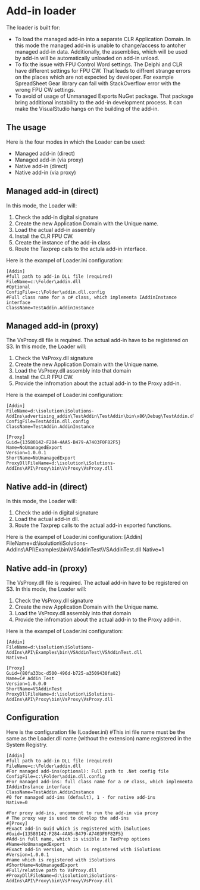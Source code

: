# Add-in loader

The loader is built for:
 - To load the managed add-in into a separate CLR Application Domain. In this mode the managed add-in is unable to change/access to antoher managed add-in data. Additionally, the assemblies, which will be used by add-in will be automatically unloaded on add-in unload.
 - To fix the issue with FPU Control Word settings. The Delphi and CLR have different settings for FPU CW. That leads to diffrent strange errors on the places which are not expected by developer. For example SpreadSheet Gear library can fail with StackOverflow error with the wrong FPU CW settings.
 - To avoid of usage of Unmanaged Exports NuGet package. That package bring additional instability to the add-in development process. It can make the VisualStudio hangs on the building of the add-in.

## The usage ##

Here is the four modes in which the Loader can be used:
 - Managed add-in (direct)
 - Managed add-in (via proxy)
 - Native add-in (direct)
 - Native add-in (via proxy)

## Managed add-in (direct) ##

In this mode, the Loader will:
 1. Check the add-in digital signature
 2. Create the new Application Domain with the Unique name.
 3. Load the actual add-in assembly
 4. Install the CLR FPU CW.
 5. Create the instance of the add-in class
 6. Route the Taxprep calls to the actula add-in interface.

Here is the exampel of Loader.ini configuration:

    [Addin]
    #full path to add-in DLL file (required)
    FileName=c:\Folder\addin.dll
    #Optional
    ConfigFile=c:\Folder\addin.dll.config
    #Full class name for a c# class, which implementa IAddinInstance interface
    ClassName=TestAddin.AddinInstance
 
## Managed add-in (proxy) ##
 
The VsProxy.dll file is required. The actual add-in have to be registered on S3. In this mode, the Loader will:
 1. Check the VsProxy.dll signature
 2. Create the new Application Domain with the Unique name.
 3. Load the VsProxy.dll assembly into that domain
 4. Install the CLR FPU CW.
 5. Provide the infromation about the actual add-in to the Proxy add-in.
 
Here is the exampel of Loader.ini configuration:
    
    [Addin]
    FileName=d:\isolution\iSolutions-AddIns\advertising_addin\TestAddin\TestAddin\bin\x86\Debug\TestAddin.dll
    ConfigFile=TestAddin.dll.config
    ClassName=TestAddin.AddinInstance
    
    [Proxy]
    Guid={13580142-F284-4AA5-B479-A7403F0F82F5}
    Name=NoUmanagedExport
    Version=1.0.0.1
    ShortName=NoUmanagedExport
    ProxyDllFileName=d:\isolution\iSolutions-AddIns\API\Proxy\bin\VsProxy\VsProxy.dll
    
## Native add-in (direct) ##

In this mode, the Loader will:
 1. Check the add-in digital signature
 2. Load the actual add-in dll.
 3. Route the Taxprep calls to the actual add-in exported functions.
 
Here is the exampel of Loader.ini configuration:
    [Addin]
    FileName=d:\isolution\iSolutions-AddIns\API\Examples\bin\VSAddinTest\VSAddinTest.dll
    Native=1
    
## Native add-in (proxy) ##

The VsProxy.dll file is required. The actual add-in have to be registered on S3. In this mode, the Loader will:
 1. Check the VsProxy.dll signature
 2. Create the new Application Domain with the Unique name.
 3. Load the VsProxy.dll assembly into that domain
 4. Provide the infromation about the actual add-in to the Proxy add-in.
 
Here is the exampel of Loader.ini configuration:
    
    [Addin]
    FileName=d:\isolution\iSolutions-AddIns\API\Examples\bin\VSAddinTest\VSAddinTest.dll
    Native=1
    
    [Proxy]
    Guid={80fa33bc-d500-496d-b725-a3509430fa02}
    Name=C# Addin Test
    Version=1.0.0.0
    ShortName=VSAddinTest
    ProxyDllFileName=d:\isolution\iSolutions-AddIns\API\Proxy\bin\VsProxy\VsProxy.dll
    
## Configuration ##

Here is the configuration file (Loadeer.ini)
    #This ini file name must be the same as the Loader.dll name (without the extension) name registered in the System Registry.

    [Addin]
    #full path to add-in DLL file (required)
    FileName=c:\Folder\addin.dll
    #For managed add-ins(optional): Full path to .Net config file
    ConfigFile=c:\Folder\addin.dll.config
    #For managed add-ins: full class name for a c# class, which implementa IAddinInstance interface
    ClassName=TestAddin.AddinInstance
    #0 for managed add-ins (default), 1 - for native add-ins
    Native=0
    
    #For proxy add-ins, uncomment to run the add-in via proxy
    # The proxy way is used to develop the add-ins
    #[Proxy]
    #Exact add-in Guid which is registered with iSolutions
    #Guid={13580142-F284-4AA5-B479-A7403F0F82F5}
    #Add-in full name, which is visible in TaxPrep options
    #Name=NoUmanagedExport
    #Exact add-in version, which is registered with iSolutions
    #Version=1.0.0.1
    #name which is registered with iSolutions
    #ShortName=NoUmanagedExport
    #Full/relative path to VsProxy.dll
    #ProxyDllFileName=d:\isolution\iSolutions-AddIns\API\Proxy\bin\VsProxy\VsProxy.dll